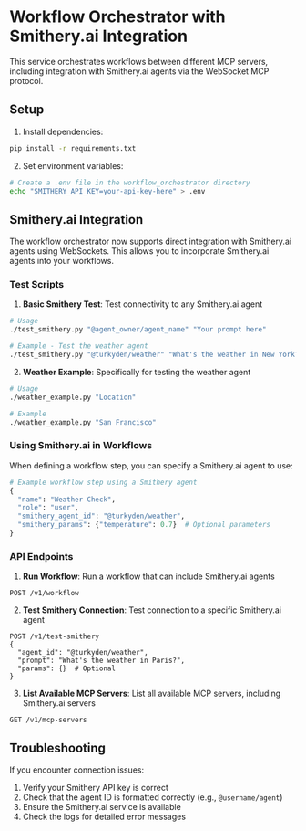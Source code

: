 # Workflow Orchestrator with Smithery.ai Integration

This service orchestrates workflows between different MCP servers, including integration with Smithery.ai agents via the WebSocket MCP protocol.

## Setup

1. Install dependencies:
```bash
pip install -r requirements.txt
```

2. Set environment variables:
```bash
# Create a .env file in the workflow_orchestrator directory
echo "SMITHERY_API_KEY=your-api-key-here" > .env
```

## Smithery.ai Integration

The workflow orchestrator now supports direct integration with Smithery.ai agents using WebSockets. This allows you to incorporate Smithery.ai agents into your workflows.

### Test Scripts

1. **Basic Smithery Test**: Test connectivity to any Smithery.ai agent
```bash
# Usage
./test_smithery.py "@agent_owner/agent_name" "Your prompt here"

# Example - Test the weather agent
./test_smithery.py "@turkyden/weather" "What's the weather in New York?"
```

2. **Weather Example**: Specifically for testing the weather agent
```bash
# Usage
./weather_example.py "Location"

# Example
./weather_example.py "San Francisco"
```

### Using Smithery.ai in Workflows

When defining a workflow step, you can specify a Smithery.ai agent to use:

```python
# Example workflow step using a Smithery agent
{
  "name": "Weather Check",
  "role": "user",
  "smithery_agent_id": "@turkyden/weather",
  "smithery_params": {"temperature": 0.7}  # Optional parameters
}
```

### API Endpoints

1. **Run Workflow**: Run a workflow that can include Smithery.ai agents
```
POST /v1/workflow
```

2. **Test Smithery Connection**: Test connection to a specific Smithery.ai agent
```
POST /v1/test-smithery
{
  "agent_id": "@turkyden/weather",
  "prompt": "What's the weather in Paris?",
  "params": {}  # Optional
}
```

3. **List Available MCP Servers**: List all available MCP servers, including Smithery.ai servers
```
GET /v1/mcp-servers
```

## Troubleshooting

If you encounter connection issues:

1. Verify your Smithery API key is correct
2. Check that the agent ID is formatted correctly (e.g., `@username/agent`)
3. Ensure the Smithery.ai service is available
4. Check the logs for detailed error messages
